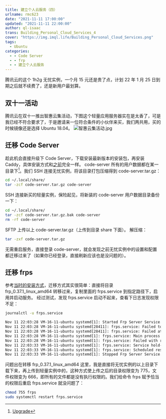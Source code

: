 ```yaml
---
title: 建立个人云服务（四）
urlname: rmc623
date: "2021-11-11 17:00:00"
updated: "2021-11-11 22:00:00"
author: ql-isaac
trans: Building_Personal_Cloud_Services_4
cover: "https://img.imql.life/Building_Personal_Cloud_Services.png"
tags:
  - Ubuntu
categories:
  - - Code Server
  - - frp
  - - 建立个人云服务
---
```


腾讯云的这个 1h2g 无忧实例，一个月 15 元还是贵了点，计划 22 年 1 月 25 日到期之后就不续费了，还是新用户最划算。

<!-- more -->

## 双十一活动

腾讯云在双十一推出智惠云集活动，下图这个轻量应用服务器实在是太香了，可是我已经不符合要求了，于是邀请来一位符合条件的小伙伴来买，我们两共用，买的时候镜像还是选择 Ubuntu 18.04。
![智惠云集活动.jpg](https://img.imql.life/illustrations/fd110a6c26dacb1ced81a21294246264.jpeg)

## 迁移 Code Server

趁此机会直接升级下 Code Server，下载安装最新版本的安装包，再安装 Caddy，具体安装方式和[之前](<https://blog.ql-isaac.cn/2021/09/08/Building_Personal_Cloud_Services(1)/#code-server>)完全一样。
code-server 所有的用户数据都在某一目录下[^1]。我们 SSH 连接无忧实例，将该目录打包压缩得到 code-server.tar.gz：

```bash
cd ~/.local/share/
tar -zcf code-server.tar.gz code-server
```

SSH 连接新买的轻量实例，保险起见，将新装的 code-server 用户数据目录备份一下：

```bash
cd ~/.local/share/
tar -zcf code-server.tar.gz.bak code-server
rm -rf code-server
```

SFTP 上传以上 code-server.tar.gz（上传到目录 share 下面）。
解压缩：

```bash
tar -zxf code-server.tar.gz
```

无需重启服务，直接登录 code-server，就会发现之前无忧实例中的设置和配置都迁移过来了（如果你已经登录，直接刷新应该也是没问题的）。

## 迁移 frps

参考[当时的安装方式](<https://blog.ql-isaac.cn/2021/10/13/Building_Personal_Cloud_Services(3)/#%E5%AE%89%E8%A3%85-frps>)，迁移方式其实很简单：直接将目录 frp_0.37.1_linux_amd64 转移过来，复制里面的 frps.service 到指定路径下，启用并启动服务。
经过测试，发现 frps.service 启动不起来，查看下日志发现权限不足：

```bash
journalctl -u frps.service
```

```latex
Nov 11 22:03:28 VM-16-11-ubuntu systemd[1]: Started Frp Server Service.
Nov 11 22:03:28 VM-16-11-ubuntu systemd[28411]: frps.service: Failed to execute command: Permission denied
Nov 11 22:03:28 VM-16-11-ubuntu systemd[28411]: frps.service: Failed at step EXEC spawning /home/ubuntu/frp_0.37.1_linux_amd64/frps: Permission denied
Nov 11 22:03:28 VM-16-11-ubuntu systemd[1]: frps.service: Main process exited, code=exited, status=203/EXEC
Nov 11 22:03:28 VM-16-11-ubuntu systemd[1]: frps.service: Failed with result 'exit-code'.
Nov 11 22:03:33 VM-16-11-ubuntu systemd[1]: frps.service: Service hold-off time over, scheduling restart.
Nov 11 22:03:33 VM-16-11-ubuntu systemd[1]: frps.service: Scheduled restart job, restart counter is at 1.
Nov 11 22:03:33 VM-16-11-ubuntu systemd[1]: Stopped Frp Server Service.
```

问题出在转移 frp_0.37.1_linux_amd64 这里，我是直接将无忧实例的以上目录下载下来，再上传到轻量实例中的，这种方式使上传之后的目录权限变为 775，文件权限变为 666，即所有的文件都是没有执行权限的。我们给命令 frps 赋予恰当的权限后重启 frps.service 就没问题了：

```bash
chmod 755 frps
sudo systemctl restart frps.service
```

[^1]: [Upgrade](https://github.com/cdr/code-server/blob/main/docs/upgrade.md)
